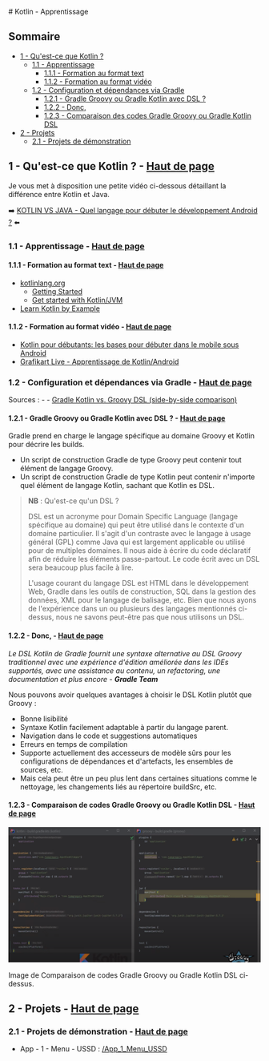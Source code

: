 # Kotlin - Apprentissage <a name="top"></a>

## Sommaire

- [1 - Qu'est-ce que Kotlin ?](#1)
	- [1.1 - Apprentissage](#1-1)
		- [1.1.1 - Formation au format text](#1-1-1)
		- [1.1.2 - Formation au format vidéo](#1-1-2)
	- [1.2 - Configuration et dépendances via Gradle](#1-2)
		- [1.2.1 - Gradle Groovy ou Gradle Kotlin avec DSL ?](#1-2-1)
		- [1.2.2 - Donc,](#1-2-2)
		- [1.2.3 - Comparaison des codes Gradle Groovy ou Gradle Kotlin DSL](#1-2-3)
- [2 - Projets](#2)
	- [2.1 - Projets de démonstration](#2-1)

## 1 - Qu'est-ce que Kotlin ? - [Haut de page](#top) <a name="1"></a>

Je vous met à disposition une petite vidéo ci-dessous détaillant la différence entre Kotlin et Java.

➡️ [KOTLIN VS JAVA - Quel langage pour débuter le développement Android ?](https://www.youtube.com/watch?v=Vw7YmpZMW10) ⬅️

### 1.1 - Apprentissage - [Haut de page](#top) <a name="1-1"></a>

#### 1.1.1 - Formation au format text - [Haut de page](#top) <a name="1-1-1"></a>

- [kotlinlang.org](https://kotlinlang.org)
	- [Getting Started](https://kotlinlang.org/docs/getting-started.html)
	- [Get started with Kotlin/JVM](https://kotlinlang.org/docs/jvm-get-started.html)
- [Learn Kotlin by Example](https://play.kotlinlang.org/byExample/overview)

#### 1.1.2 - Formation au format vidéo - [Haut de page](#top) <a name="1-1-2"></a>

- [Kotlin pour débutants: les bases pour débuter dans le mobile sous Android](https://www.youtube.com/playlist?list=PLhK6H-zs_Wy34nIAiL853S4pxmwI9mObW)
- [Grafikart Live - Apprentissage de Kotlin/Android](https://www.youtube.com/playlist?list=PLBgE6RNLJNqTx1FzHUC4xHs1qPKBbzw9w)

### 1.2 - Configuration et dépendances via Gradle - [Haut de page](#top) <a name="1-2"></a>

Sources : 
	- [](https://proandroiddev.com/migrate-from-groovy-to-kotlin-dsl-951266f3c072)
	- [Gradle Kotlin vs. Groovy DSL (side-by-side comparison)](https://www.youtube.com/watch?v=ErdH9mQySQQ)


#### 1.2.1 - Gradle Groovy ou Gradle Kotlin avec DSL ? - [Haut de page](#top) <a name="1-2-1"></a>

Gradle prend en charge le langage spécifique au domaine Groovy et Kotlin pour décrire les builds. 

- Un script de construction Gradle de type Groovy peut contenir tout élément de langage Groovy. 
- Un script de construction Gradle de type Kotlin peut contenir n'importe quel élément de langage Kotlin, sachant que Kotlin es DSL.

> **NB** :
> Qu'est-ce qu'un DSL ?
> 
> DSL est un acronyme pour Domain Specific Language (langage spécifique au domaine) qui peut être utilisé dans le contexte d'un domaine particulier. Il s'agit d'un contraste avec le langage à usage général (GPL) comme Java qui est largement applicable ou utilisé pour de multiples domaines. Il nous aide à écrire du code déclaratif afin de réduire les éléments passe-partout. Le code écrit avec un DSL sera beaucoup plus facile à lire.
> 
> L'usage courant du langage DSL est HTML dans le développement Web, Gradle dans les outils de construction, SQL dans la gestion des données, XML pour le langage de balisage, etc. Bien que nous ayons de l'expérience dans un ou plusieurs des langages mentionnés ci-dessus, nous ne savons peut-être pas que nous utilisons un DSL.

#### 1.2.2 - Donc, - [Haut de page](#top) <a name="1-2-2"></a>

_Le DSL Kotlin de Gradle fournit une syntaxe alternative au DSL Groovy traditionnel avec une expérience d'édition améliorée dans les IDEs supportés, avec une assistance au contenu, un refactoring, une documentation et plus encore - **Gradle Team**_

Nous pouvons avoir quelques avantages à choisir le DSL Kotlin plutôt que Groovy :

- Bonne lisibilité
- Syntaxe Kotlin facilement adaptable à partir du langage parent.
- Navigation dans le code et suggestions automatiques
- Erreurs en temps de compilation
- Supporte actuellement des accesseurs de modèle sûrs pour les configurations de dépendances et d'artefacts, les ensembles de sources, etc.
- Mais cela peut être un peu plus lent dans certaines situations comme le nettoyage, les changements liés au répertoire buildSrc, etc.

#### 1.2.3 - Comparaison de codes Gradle Groovy ou Gradle Kotlin DSL - [Haut de page](#top) <a name="1-2-3"></a>

![img](Kotlin/001.png)

Image de Comparaison de codes Gradle Groovy ou Gradle Kotlin DSL ci-dessus.

## 2 - Projets - [Haut de page](#top) <a name="2"></a>

### 2.1 - Projets de démonstration - [Haut de page](#top) <a name="2-1"></a>

- App - 1 - Menu - USSD : [/App_1_Menu_USSD](/App_1_Menu_USSD)
